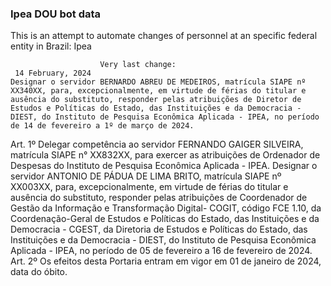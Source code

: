  ### Ipea DOU bot data
 This is an attempt to automate changes of personnel at an specific federal entity in Brazil: Ipea
 
                        Very last change: 
 	 14 February, 2024
	Designar o servidor BERNARDO ABREU DE MEDEIROS, matrícula SIAPE nº XX340XX, para, excepcionalmente, em virtude de férias do titular e ausência do substituto, responder pelas atribuições de Diretor de Estudos e Políticas do Estado, das Instituições e da Democracia - DIEST, do Instituto de Pesquisa Econômica Aplicada - IPEA, no período de 14 de fevereiro a 1º de março de 2024.
Art. 1º Delegar competência ao servidor FERNANDO GAIGER SILVEIRA, matrícula SIAPE n° XX832XX, para exercer as atribuições de Ordenador de Despesas do Instituto de Pesquisa Econômica Aplicada - IPEA.
Designar o servidor ANTONIO DE PÁDUA DE LIMA BRITO, matrícula SIAPE nº XX003XX, para, excepcionalmente, em virtude de férias do titular e ausência do substituto, responder pelas atribuições de Coordenador de Gestão da Informação e Transformação Digital- COGIT, código FCE 1.10, da Coordenação-Geral de Estudos e Políticas do Estado, das Instituições e da Democracia - CGEST, da Diretoria de Estudos e Políticas do Estado, das Instituições e da Democracia - DIEST, do Instituto de Pesquisa Econômica Aplicada - IPEA, no período de 05 de fevereiro a 16 de fevereiro de 2024.
Art. 2º Os efeitos desta Portaria entram em vigor em 01 de janeiro de 2024, data do óbito.
